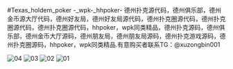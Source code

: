 #Texas_holdem_poker -_wpk-_hhpoker-
德州扑克源代码，德州俱乐部，德州金币源大厅代码，德州好友局，德州好友局源代码，德州扑克圈源代码，德州扑克圈源代码，德州扑克圈源代码，hhpoker，wpk同类精品，德州扑克源码，德州俱乐部，德州金币大厅源码，德州朋友局，德州朋友局源码，德州扑克游戏源码，德州扑克圈源码，hhpoker，wpk同类精品.有意购买者联系TG：@xuzongbin001


![04](https://github.com/user-attachments/assets/1579572f-291f-4c5b-999e-27e5505748fd)
![03](https://github.com/user-attachments/assets/741ec419-2663-4c8a-ae23-f16cbe756d2f)
![02](https://github.com/user-attachments/assets/05392491-9162-4759-9d27-ec79f938ec0f)
![01](https://github.com/user-attachments/assets/6c13be7d-6989-498a-a2d4-16fc0b7469d9)
